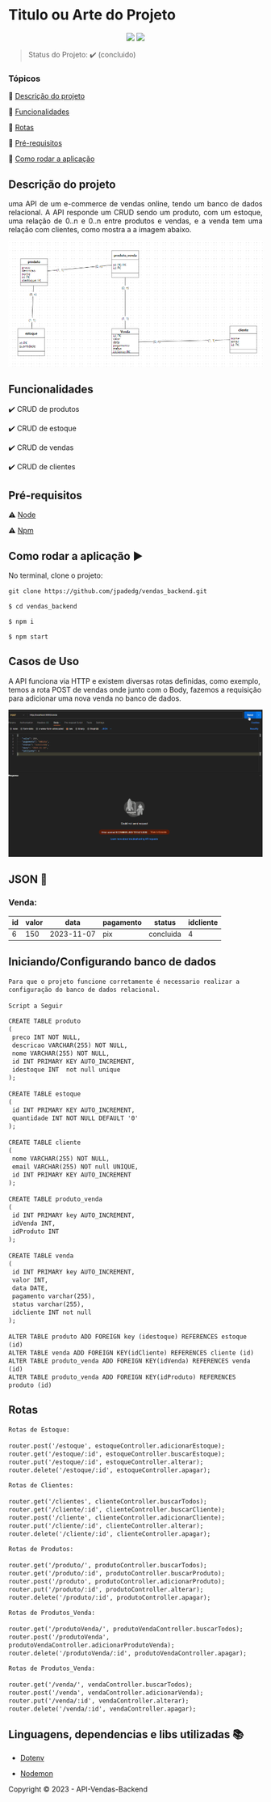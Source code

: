 <h1>Titulo ou Arte do Projeto</h1> 

<p align="center">
  <img src="https://img.shields.io/static/v1?label=express&message=framework&color=blue&style=for-the-badge&logo=EXPRESS"/>
  <img src="http://img.shields.io/static/v1?label=STATUS&message=CONCLUIDO&color=GREEN&style=for-the-badge"/>
</p>

> Status do Projeto: :heavy_check_mark: (concluido)

### Tópicos 

:small_blue_diamond: [Descrição do projeto](#descrição-do-projeto)

:small_blue_diamond: [Funcionalidades](#funcionalidades)

:small_blue_diamond: [Rotas ](#rotas)

:small_blue_diamond: [Pré-requisitos](#pré-requisitos)

:small_blue_diamond: [Como rodar a aplicação](#como-rodar-a-aplicação-arrow_forward)


## Descrição do projeto 

<p align="justify">
  uma API de um e-commerce de vendas online, tendo um banco de dados relacional. A API responde um CRUD sendo um produto, com um estoque, uma relação de 0..n e 0..n entre produtos e vendas, e a venda tem uma relação com clientes, como mostra a a imagem abaixo.
</p>


![Alt text](image.png)

## Funcionalidades

:heavy_check_mark: CRUD de produtos

:heavy_check_mark: CRUD de estoque

:heavy_check_mark: CRUD de vendas

:heavy_check_mark: CRUD de clientes

## Pré-requisitos

:warning: [Node](https://nodejs.org/en/download/)

:warning: [Npm](https://docs.npmjs.com/downloading-and-installing-node-js-and-npm/)


## Como rodar a aplicação :arrow_forward:

No terminal, clone o projeto: 

```
git clone https://github.com/jpadedg/vendas_backend.git
```

```
$ cd vendas_backend
```

```
$ npm i
```

```
$ npm start
```

## Casos de Uso

A API funciona via HTTP e existem diversas rotas definidas, como exemplo, temos a rota POST de vendas onde junto com o Body, fazemos a requisição para adicionar uma nova venda no banco de dados. 

![Alt text](Animation.gif)

## JSON :floppy_disk:

### Venda: 

|id|valor|data|pagamento|status|idcliente|
| -------- |-------- |-------- |-------- |-------- |-------- |
|6|150|2023-11-07|pix|concluida|4


## Iniciando/Configurando banco de dados

```
Para que o projeto funcione corretamente é necessario realizar a configuração do banco de dados relacional. 

Script a Seguir
```

```
CREATE TABLE produto 
( 
 preco INT NOT NULL,  
 descricao VARCHAR(255) NOT NULL,  
 nome VARCHAR(255) NOT NULL,  
 id INT PRIMARY KEY AUTO_INCREMENT,  
 idestoque INT  not null unique
); 

CREATE TABLE estoque 
( 
 id INT PRIMARY KEY AUTO_INCREMENT,  
 quantidade INT NOT NULL DEFAULT '0' 
); 

CREATE TABLE cliente 
( 
 nome VARCHAR(255) NOT NULL,  
 email VARCHAR(255) NOT null UNIQUE,  
 id INT PRIMARY KEY AUTO_INCREMENT  
); 

CREATE TABLE produto_venda 
( 
 id INT PRIMARY key AUTO_INCREMENT,  
 idVenda INT,  
 idProduto INT  
); 

CREATE TABLE venda 
( 
 id INT PRIMARY key AUTO_INCREMENT,  
 valor INT,  
 data DATE,  
 pagamento varchar(255),  
 status varchar(255),  
 idcliente INT not null
); 

ALTER TABLE produto ADD FOREIGN key (idestoque) REFERENCES estoque (id)
ALTER TABLE venda ADD FOREIGN KEY(idCliente) REFERENCES cliente (id)
ALTER TABLE produto_venda ADD FOREIGN KEY(idVenda) REFERENCES venda (id)
ALTER TABLE produto_venda ADD FOREIGN KEY(idProduto) REFERENCES produto (id)
```

## Rotas 

```
Rotas de Estoque: 

router.post('/estoque', estoqueController.adicionarEstoque);
router.get('/estoque/:id', estoqueController.buscarEstoque);
router.put('/estoque/:id', estoqueController.alterar);
router.delete('/estoque/:id', estoqueController.apagar);

```

```
Rotas de Clientes: 

router.get('/clientes', clienteController.buscarTodos);
router.get('/cliente/:id', clienteController.buscarCliente);
router.post('/cliente', clienteController.adicionarCliente);
router.put('/cliente/:id', clienteController.alterar);
router.delete('/cliente/:id', clienteController.apagar);

```

```
Rotas de Produtos: 

router.get('/produto/', produtoController.buscarTodos);
router.get('/produto/:id', produtoController.buscarProduto);
router.post('/produto', produtoController.adicionarProduto);
router.put('/produto/:id', produtoController.alterar);
router.delete('/produto/:id', produtoController.apagar);

```

```
Rotas de Produtos_Venda: 

router.get('/produtoVenda/', produtoVendaController.buscarTodos);
router.post('/produtoVenda', produtoVendaController.adicionarProdutoVenda);
router.delete('/produtoVenda/:id', produtoVendaController.apagar);

```

```
Rotas de Produtos_Venda: 

router.get('/venda/', vendaController.buscarTodos);
router.post('/venda', vendaController.adicionarVenda);
router.put('/venda/:id', vendaController.alterar);
router.delete('/venda/:id', vendaController.apagar);

```


## Linguagens, dependencias e libs utilizadas :books:

- [Dotenv](https://www.npmjs.com/package/dotenv)

- [Nodemon](https://www.npmjs.com/package/nodemon)


Copyright :copyright: 2023 - API-Vendas-Backend 
